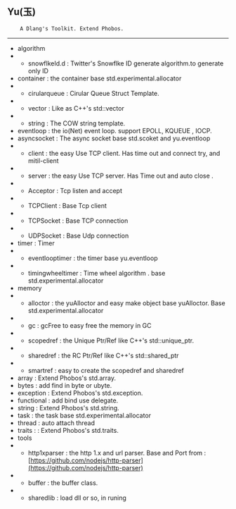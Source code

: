 Yu(玉)
---------------------------------
        A Dlang's Toolkit. Extend Phobos.

------------------------------

* algorithm
* * snowflkeId.d : Twitter's Snowflke ID generate algorithm.to generate only ID
* container : the container base std.experimental.allocator
* * cirularqueue : Cirular Queue Struct Template.
* * vector : Like as C++'s std::vector
* * string :  The COW string template.
* eventloop :  the io(Net) event loop. support EPOLL, KQUEUE , IOCP.
* asyncsocket : The async socket base std.scoket and yu.eventloop
* * client :  the easy Use TCP client. Has time out and connect try, and mitil-client
* * server :  the easy Use TCP server. Has Time out and auto close .
* * Acceptor  : Tcp listen and accept
* * TCPClient :  Base Tcp client
* * TCPSocket : Base TCP connection
* * UDPSocket :  Base Udp connection
* timer :  Timer
* * eventlooptimer : the timer base yu.eventloop
* * timingwheeltimer :  Time wheel algorithm . base std.experimental.allocator
* memory
* * alloctor : the yuAlloctor and easy make object base yuAlloctor. Base  std.experimental.allocator
* * gc :  gcFree to easy free the memory in GC
* * scopedref :  the Unique Ptr/Ref like C++'s  std::unique_ptr.
* * sharedref : the RC Ptr/Ref like C++'s std::shared_ptr
* * smartref : easy to create the scopedref and sharedref
* array : Extend Phobos's std.array.
* bytes : add find in byte or ubyte.
* exception : Extend Phobos's std.exception.
* functional :  add bind use delegate.
* string : Extend Phobos's std.string.
* task : the task base  std.experimental.allocator
* thread :  auto attach thread
* traits : : Extend Phobos's std.traits.
* tools
* * http1xparser :  the http 1.x and url parser. Base and Port from : [https://github.com/nodejs/http-parser](https://github.com/nodejs/http-parser)
* * buffer : the buffer class.
* * sharedlib : load dll or so, in runing

